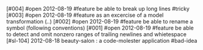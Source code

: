 [#004] #open 2012-08-19 #feature be able to break up long lines #tricky
[#003] #open 2012-08-19 #feature as an excercise of a model transformation (..)
[#002] #open 2012-08-19 #feature be able to rename a symbol (following conventions)
[#001] #open 2012-08-19 #feature be able to detect and omit nonzero ranges of trailing newlines and whietespace
[#sl-104] 2012-08-18 beauty-salon : a code-molester application #bad-idea
